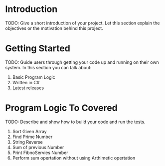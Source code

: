 # Introduction 
TODO: Give a short introduction of your project. Let this section explain the objectives or the motivation behind this project. 

# Getting Started
TODO: Guide users through getting your code up and running on their own system. In this section you can talk about:
1.	Basic Program Logic 
2.	Written in C#
3.	Latest releases 


# Program Logic To Covered
TODO: Describe and show how to build your code and run the tests. 
1.	Sort Given Array
2.	Find Prime Number
3.	String Reverse
4.	Sum of previous Number
5.	Print FibnoServies Number 
6.	Perform sum opertation without using Arthimetic opertation
